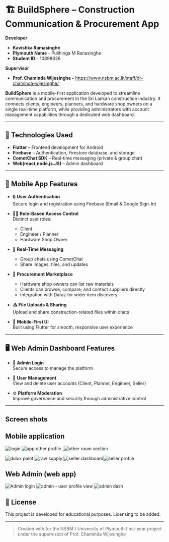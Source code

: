 # 🏗️ BuildSphere – Construction Communication & Procurement App

**Developer**
- **Kavishka Ramasinghe** 
- **Plymouth Name** - Pulihinga M Ranasinghe
- **Student ID** - 10898626

**Supervisor**
- **Prof. Chaminda Wijesinghe -**
https://www.nsbm.ac.lk/staff/dr-chaminda-wijesinghe/

**BuildSphere** is a mobile-first application developed to streamline communication and procurement in the Sri Lankan construction industry. It connects clients, engineers, planners, and hardware shop owners on a single real-time platform, while providing administrators with account management capabilities through a dedicated web dashboard.

---

## 🚀 Technologies Used

- **Flutter** – Frontend development for Android
- **Firebase** – Authentication, Firestore database, and storage
- **CometChat SDK** – Real-time messaging (private & group chat)
- **Web(react,node.js.JS)** – Admin dashboard

---

## 📱 Mobile App Features

- 🔒 **User Authentication**  
  Secure login and registration using Firebase (Email & Google Sign-In)

- 🧑‍💼 **Role-Based Access Control**  
  Distinct user roles:  
  - Client  
  - Engineer / Planner  
  - Hardware Shop Owner

- 💬 **Real-Time Messaging**  
  - Group chats using CometChat  
  - Share images, files, and updates  


- 🛒 **Procurement Marketplace**  
  - Hardware shop owners can list raw materials  
  - Clients can browse, compare, and contact suppliers directly  
  - Integration with Daraz  for wider item discovery

- 📤 **File Uploads & Sharing**  
  Upload and share construction-related files within chats

- 📲 **Mobile-First UI**  
  Built using Flutter for smooth, responsive user experience

---

## 🖥️ Web Admin Dashboard Features

- 🔐 **Admin Login**  
  Secure access to manage the platform

- 👥 **User Management**  
  View and delete user accounts (Client, Planner, Engineer, Seller)

- ⚙️ **Platform Moderation**  
  Improve governance and security through administrative control

---
## Screen shots
## Mobile application
 ![login](https://github.com/user-attachments/assets/1bb1efca-42f4-43d0-a017-7954ec39158c)  ![app other profile](https://github.com/user-attachments/assets/9031b729-261d-46f4-bd5d-8e0188ade49f) ,![other room section](https://github.com/user-attachments/assets/c6a90415-80a6-4ced-84d7-8370af487004)

 ![dulux paint](https://github.com/user-attachments/assets/ec3619b2-3a17-469e-96f1-7341714de470) ![raw supply](https://github.com/user-attachments/assets/86f65e18-7486-4535-b86f-2c7b4edc7dd6)   ![seller dashboard](https://github.com/user-attachments/assets/d5b72139-227b-43b8-8f47-8888e6f14eec)![seller profile](https://github.com/user-attachments/assets/15e4a735-57d2-4b3b-9b1a-2c9341b0ba9d)


## Web Admin (web app)

![Admin login](https://github.com/user-attachments/assets/15373580-a9d9-44a3-812c-8f010d9a2305)
![admin - user profile view](https://github.com/user-attachments/assets/6636218c-eff4-42e2-a1b4-ba42cd8c4cae)
![admin dash](https://github.com/user-attachments/assets/3f39a4e4-69fc-4d07-bc5c-08c3e25d563c)





## 📄 License

This project is developed for educational purposes. Licensing to be added.

---

> Created with for the NSBM / University of Plymouth final-year project under the supervision of Prof. Chaminda Wijesinghe
